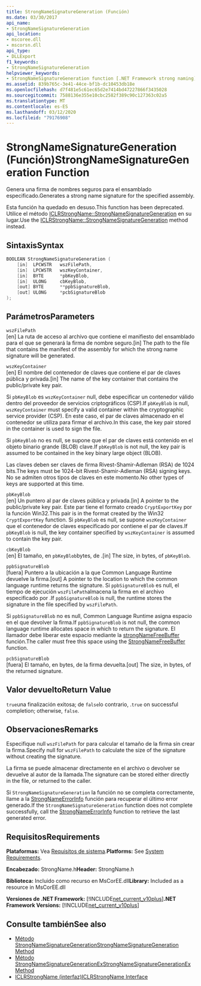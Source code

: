 ```yaml
---
title: StrongNameSignatureGeneration (Función)
ms.date: 03/30/2017
api_name:
- StrongNameSignatureGeneration
api_location:
- mscoree.dll
- mscorsn.dll
api_type:
- DLLExport
f1_keywords:
- StrongNameSignatureGeneration
helpviewer_keywords:
- StrongNameSignatureGeneration function [.NET Framework strong naming]
ms.assetid: 839b765c-3e41-44ce-bf1b-dc10453db18e
ms.openlocfilehash: d7f481e5c61ec65d2e7414bd47227866f3435028
ms.sourcegitcommit: 7588136e355e10cbc2582f389c90c127363c02a5
ms.translationtype: MT
ms.contentlocale: es-ES
ms.lasthandoff: 03/12/2020
ms.locfileid: "79176908"
---
```

# <a name="strongnamesignaturegeneration-function"></a><span data-ttu-id="299af-102">StrongNameSignatureGeneration (Función)</span><span class="sxs-lookup"><span data-stu-id="299af-102">StrongNameSignatureGeneration Function</span></span>
<span data-ttu-id="299af-103">Genera una firma de nombres seguros para el ensamblado especificado.</span><span class="sxs-lookup"><span data-stu-id="299af-103">Generates a strong name signature for the specified assembly.</span></span>  
  
 <span data-ttu-id="299af-104">Esta función ha quedado en desuso.</span><span class="sxs-lookup"><span data-stu-id="299af-104">This function has been deprecated.</span></span> <span data-ttu-id="299af-105">Utilice el método [ICLRStrongName::StrongNameSignatureGeneration](../hosting/iclrstrongname-strongnamesignaturegeneration-method.md) en su lugar.</span><span class="sxs-lookup"><span data-stu-id="299af-105">Use the [ICLRStrongName::StrongNameSignatureGeneration](../hosting/iclrstrongname-strongnamesignaturegeneration-method.md) method instead.</span></span>  
  
## <a name="syntax"></a><span data-ttu-id="299af-106">Sintaxis</span><span class="sxs-lookup"><span data-stu-id="299af-106">Syntax</span></span>  
  
```cpp  
BOOLEAN StrongNameSignatureGeneration (
    [in]  LPCWSTR   wszFilePath,  
    [in]  LPCWSTR   wszKeyContainer,  
    [in]  BYTE      *pbKeyBlob,  
    [in]  ULONG     cbKeyBlob,  
    [out] BYTE      **ppbSignatureBlob,  
    [out] ULONG     *pcbSignatureBlob  
);  
```  
  
## <a name="parameters"></a><span data-ttu-id="299af-107">Parámetros</span><span class="sxs-lookup"><span data-stu-id="299af-107">Parameters</span></span>  
 `wszFilePath`  
 <span data-ttu-id="299af-108">[en] La ruta de acceso al archivo que contiene el manifiesto del ensamblado para el que se generará la firma de nombre seguro.</span><span class="sxs-lookup"><span data-stu-id="299af-108">[in] The path to the file that contains the manifest of the assembly for which the strong name signature will be generated.</span></span>  
  
 `wszKeyContainer`  
 <span data-ttu-id="299af-109">[en] El nombre del contenedor de claves que contiene el par de claves pública y privada.</span><span class="sxs-lookup"><span data-stu-id="299af-109">[in] The name of the key container that contains the public/private key pair.</span></span>  
  
 <span data-ttu-id="299af-110">Si `pbKeyBlob` es `wszKeyContainer` null, debe especificar un contenedor válido dentro del proveedor de servicios criptográficos (CSP).</span><span class="sxs-lookup"><span data-stu-id="299af-110">If `pbKeyBlob` is null, `wszKeyContainer` must specify a valid container within the cryptographic service provider (CSP).</span></span> <span data-ttu-id="299af-111">En este caso, el par de claves almacenado en el contenedor se utiliza para firmar el archivo.</span><span class="sxs-lookup"><span data-stu-id="299af-111">In this case, the key pair stored in the container is used to sign the file.</span></span>  
  
 <span data-ttu-id="299af-112">Si `pbKeyBlob` no es null, se supone que el par de claves está contenido en el objeto binario grande (BLOB) clave.</span><span class="sxs-lookup"><span data-stu-id="299af-112">If `pbKeyBlob` is not null, the key pair is assumed to be contained in the key binary large object (BLOB).</span></span>  
  
 <span data-ttu-id="299af-113">Las claves deben ser claves de firma Rivest-Shamir-Adleman (RSA) de 1024 bits.</span><span class="sxs-lookup"><span data-stu-id="299af-113">The keys must be 1024-bit Rivest-Shamir-Adleman (RSA) signing keys.</span></span> <span data-ttu-id="299af-114">No se admiten otros tipos de claves en este momento.</span><span class="sxs-lookup"><span data-stu-id="299af-114">No other types of keys are supported at this time.</span></span>  
  
 `pbKeyBlob`  
 <span data-ttu-id="299af-115">[en] Un puntero al par de claves pública y privada.</span><span class="sxs-lookup"><span data-stu-id="299af-115">[in] A pointer to the public/private key pair.</span></span> <span data-ttu-id="299af-116">Este par tiene el formato creado `CryptExportKey` por la función Win32.</span><span class="sxs-lookup"><span data-stu-id="299af-116">This pair is in the format created by the Win32 `CryptExportKey` function.</span></span> <span data-ttu-id="299af-117">Si `pbKeyBlob` es null, se supone `wszKeyContainer` que el contenedor de claves especificado por contiene el par de claves.</span><span class="sxs-lookup"><span data-stu-id="299af-117">If `pbKeyBlob` is null, the key container specified by `wszKeyContainer` is assumed to contain the key pair.</span></span>  
  
 `cbKeyBlob`  
 <span data-ttu-id="299af-118">[en] El tamaño, en `pbKeyBlob`bytes, de .</span><span class="sxs-lookup"><span data-stu-id="299af-118">[in] The size, in bytes, of `pbKeyBlob`.</span></span>  
  
 `ppbSignatureBlob`  
 <span data-ttu-id="299af-119">[fuera] Puntero a la ubicación a la que Common Language Runtime devuelve la firma.</span><span class="sxs-lookup"><span data-stu-id="299af-119">[out] A pointer to the location to which the common language runtime returns the signature.</span></span> <span data-ttu-id="299af-120">Si `ppbSignatureBlob` es null, el tiempo de ejecución `wszFilePath`almacena la firma en el archivo especificado por .</span><span class="sxs-lookup"><span data-stu-id="299af-120">If `ppbSignatureBlob` is null, the runtime stores the signature in the file specified by `wszFilePath`.</span></span>  
  
 <span data-ttu-id="299af-121">Si `ppbSignatureBlob` no es null, Common Language Runtime asigna espacio en el que devolver la firma.</span><span class="sxs-lookup"><span data-stu-id="299af-121">If `ppbSignatureBlob` is not null, the common language runtime allocates space in which to return the signature.</span></span> <span data-ttu-id="299af-122">El llamador debe liberar este espacio mediante la [strongNameFreeBuffer](strongnamefreebuffer-function.md) función.</span><span class="sxs-lookup"><span data-stu-id="299af-122">The caller must free this space using the [StrongNameFreeBuffer](strongnamefreebuffer-function.md) function.</span></span>  
  
 `pcbSignatureBlob`  
 <span data-ttu-id="299af-123">[fuera] El tamaño, en bytes, de la firma devuelta.</span><span class="sxs-lookup"><span data-stu-id="299af-123">[out] The size, in bytes, of the returned signature.</span></span>  
  
## <a name="return-value"></a><span data-ttu-id="299af-124">Valor devuelto</span><span class="sxs-lookup"><span data-stu-id="299af-124">Return Value</span></span>  
 <span data-ttu-id="299af-125">`true`una finalización exitosa; de `false`lo contrario, .</span><span class="sxs-lookup"><span data-stu-id="299af-125">`true` on successful completion; otherwise, `false`.</span></span>  
  
## <a name="remarks"></a><span data-ttu-id="299af-126">Observaciones</span><span class="sxs-lookup"><span data-stu-id="299af-126">Remarks</span></span>  
 <span data-ttu-id="299af-127">Especifique null `wszFilePath` for para calcular el tamaño de la firma sin crear la firma.</span><span class="sxs-lookup"><span data-stu-id="299af-127">Specify null for `wszFilePath` to calculate the size of the signature without creating the signature.</span></span>  
  
 <span data-ttu-id="299af-128">La firma se puede almacenar directamente en el archivo o devolver se devuelve al autor de la llamada.</span><span class="sxs-lookup"><span data-stu-id="299af-128">The signature can be stored either directly in the file, or returned to the caller.</span></span>  
  
 <span data-ttu-id="299af-129">Si `StrongNameSignatureGeneration` la función no se completa correctamente, llame a la [StrongNameErrorInfo](strongnameerrorinfo-function.md) función para recuperar el último error generado.</span><span class="sxs-lookup"><span data-stu-id="299af-129">If the `StrongNameSignatureGeneration` function does not complete successfully, call the [StrongNameErrorInfo](strongnameerrorinfo-function.md) function to retrieve the last generated error.</span></span>  
  
## <a name="requirements"></a><span data-ttu-id="299af-130">Requisitos</span><span class="sxs-lookup"><span data-stu-id="299af-130">Requirements</span></span>  
 <span data-ttu-id="299af-131">**Plataformas:** Vea [Requisitos de sistema](../../get-started/system-requirements.md).</span><span class="sxs-lookup"><span data-stu-id="299af-131">**Platforms:** See [System Requirements](../../get-started/system-requirements.md).</span></span>  
  
 <span data-ttu-id="299af-132">**Encabezado:** StrongName.h</span><span class="sxs-lookup"><span data-stu-id="299af-132">**Header:** StrongName.h</span></span>  
  
 <span data-ttu-id="299af-133">**Biblioteca:** Incluido como recurso en MsCorEE.dll</span><span class="sxs-lookup"><span data-stu-id="299af-133">**Library:** Included as a resource in MsCorEE.dll</span></span>  
  
 <span data-ttu-id="299af-134">**Versiones de .NET Framework:** [!INCLUDE[net_current_v10plus](../../../../includes/net-current-v10plus-md.md)]</span><span class="sxs-lookup"><span data-stu-id="299af-134">**.NET Framework Versions:** [!INCLUDE[net_current_v10plus](../../../../includes/net-current-v10plus-md.md)]</span></span>  
  
## <a name="see-also"></a><span data-ttu-id="299af-135">Consulte también</span><span class="sxs-lookup"><span data-stu-id="299af-135">See also</span></span>

- [<span data-ttu-id="299af-136">Método StrongNameSignatureGeneration</span><span class="sxs-lookup"><span data-stu-id="299af-136">StrongNameSignatureGeneration Method</span></span>](../hosting/iclrstrongname-strongnamesignaturegeneration-method.md)
- [<span data-ttu-id="299af-137">Método StrongNameSignatureGenerationEx</span><span class="sxs-lookup"><span data-stu-id="299af-137">StrongNameSignatureGenerationEx Method</span></span>](../hosting/iclrstrongname-strongnamesignaturegenerationex-method.md)
- [<span data-ttu-id="299af-138">ICLRStrongName (interfaz)</span><span class="sxs-lookup"><span data-stu-id="299af-138">ICLRStrongName Interface</span></span>](../hosting/iclrstrongname-interface.md)
